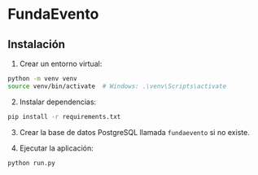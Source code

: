 # FundaEvento

## Instalación

1. Crear un entorno virtual:
```bash
python -m venv venv
source venv/bin/activate  # Windows: .\venv\Scripts\activate
```

2. Instalar dependencias:
```bash
pip install -r requirements.txt
```

3. Crear la base de datos PostgreSQL llamada `fundaevento` si no existe.

4. Ejecutar la aplicación:
```bash
python run.py
```

